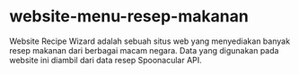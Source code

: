 # website-menu-resep-makanan
Website Recipe Wizard adalah sebuah situs web yang menyediakan banyak resep makanan dari berbagai macam negara. Data yang digunakan pada website ini diambil dari data resep Spoonacular API. 
